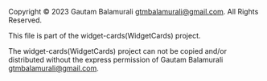 Copyright © 2023 Gautam Balamurali <gtmbalamurali@gmail.com>.
All Rights Reserved.

This file is part of the widget-cards(WidgetCards) project.

The widget-cards(WidgetCards) project can not be copied and/or distributed without the express
permission of Gautam Balamurali <gtmbalamurali@gmail.com>.
